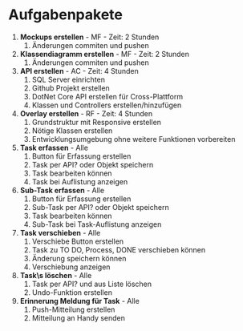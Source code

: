# Aufgabenpakete

1. **Mockups erstellen** - MF - Zeit: 2 Stunden
   1. Änderungen commiten und pushen
2. **Klassendiagramm erstellen** - MF - Zeit: 2 Stunden
   1. Änderungen commiten und pushen
3. **API erstellen** - AC - Zeit: 4 Stunden
   1. SQL Server einrichten
   2. Github Projekt erstellen
   3. DotNet Core API erstellen für Cross-Plattform
   4. Klassen und Controllers erstellen/hinzufügen
4. **Overlay erstellen** - RF - Zeit: 4 Stunden
   1. Grundstruktur mit Responsive erstellen
   2. Nötige Klassen erstellen
   3. Entwicklungsumgebung ohne weitere Funktionen vorbereiten
5. **Task erfassen** - Alle
   1. Button für Erfassung erstellen
   2. Task per API? oder Objekt speichern
   3. Task bearbeiten können
   4. Task bei Auflistung anzeigen
6. **Sub-Task erfassen** - Alle
   1. Button für Erfassung erstellen
   2. Sub-Task per API? oder Objekt speichern
   3. Task bearbeiten können
   4. Sub-Task bei Task-Auflistung anzeigen
7. **Task verschieben** - Alle
   1. Verschiebe Button erstellen
   2. Task zu TO DO, Process, DONE verschieben können
   3. Änderung speichern können
   4. Verschiebung anzeigen
8. **Task\s löschen** - Alle
   1. Task per API? und aus Liste löschen
   2. Undo-Funktion erstellen
9. **Erinnerung Meldung für Task** - Alle
    1. Push-Mitteilung erstellen
    2. Mitteilung an Handy senden
